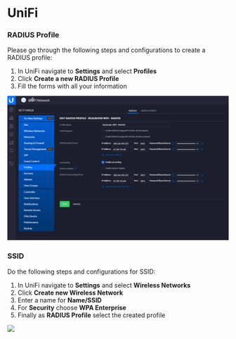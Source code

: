 # UniFi

### RADIUS Profile

Please go through the following steps and configurations to create a RADIUS profile:

1. In UniFi navigate to **Settings** and select **Profiles**
2. Click **Create a new RADIUS Profile**
3. Fill the forms with all your information

![](<../../../.gitbook/assets/image (42).png>)

### SSID <a href="#ssid" id="ssid"></a>

Do the following steps and configurations for SSID:

1. In UniFi navigate to **Settings** and select **Wireless Networks**
2. Click **Create new Wireless Network**
3. Enter a name for **Name/SSID**
4. For **Security** choose **WPA Enterprise**
5. Finally as **RADIUS Profile** select the created profile

![](https://gblobscdn.gitbook.com/assets%2F-Lzl3JXanfpvdg6pLlGg%2F-M03hV6tYhKuZqKfxnpF%2F-M03l0lPBQzneR9sw0mC%2Fimage.png?alt=media\&token=162f4892-09ba-448a-8cf7-4e12d6bb614c)
